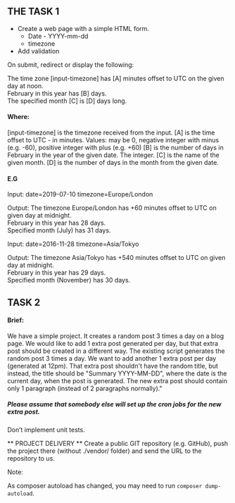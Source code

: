 ## THE TASK 1
- Create a web page with a simple HTML form.
  - Date - YYYY-mm-dd
  - timezone 
- Add validation

On submit, redirect or display the following:

The time zone [input-timezone] has [A] minutes offset to UTC on the given day at noon.<br />
February in this year has [B] days.<br />
The specified month [C] is [D] days long.

#### Where:
[input-timezone] is the timezone received from the input.
[A] is the time offset to UTC - in minutes. Values: may be 0, negative integer with minus (e.g. -60), positive integer with plus (e.g. +60)
[B] is the number of days in February in the year of the given date. The integer.
[C] is the name of the given month.
[D] is the number of days in the month from the given date.

#### E.G
Input:
date=2019-07-10
timezone=Europe/London

Output:
The timezone Europe/London has +60 minutes offset to UTC on given day at midnight.<br />
February in this year has 28 days.<br />
Specified month (July) has 31 days.

Input:
date=2016-11-28
timezone=Asia/Tokyo

Output:
The timezone Asia/Tokyo has +540 minutes offset to UTC on given day at midnight.<br />
February in this year has 29 days.<br />
Specified month (November) has 30 days.

## TASK 2

#### Brief:

We have a simple project. It creates a random post 3 times a day on a blog page.
We would like to add 1 extra post generated per day, but that extra post should be created in a different way.
The existing script generates the random post 3 times a day. 
We want to add another 1 extra post per day (generated at 12pm). 
That extra post shouldn't have the random title, but instead, the title should be "Summary YYYY-MM-DD", where the date is the current day, when the post is generated.
The new extra post should contain only 1 paragraph (instead of 2 paragraphs normally)."

##### Please assume that somebody else will set up the cron jobs for the new extra post.

Don’t implement unit tests.

** PROJECT DELIVERY **
Create a public GIT repository (e.g. GitHub), push the project there (without ./vendor/ folder) 
and send the URL to the repository to us.



Note: 

As composer autoload has changed, you may need to run `composer dump-autoload`.